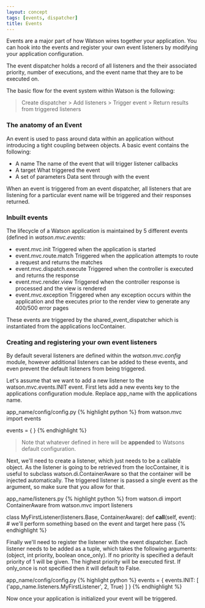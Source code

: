 ```yaml
---
layout: concept
tags: [events, dispatcher]
title: Events
---
```


Events are a major part of how Watson wires together your application. You can hook into the events and register your own event listeners by modifying your application configuration.

The event dispatcher holds a record of all listeners and the their associated priority, number of executions, and the event name that they are to be executed on.

The basic flow for the event system within Watson is the following:
> Create dispatcher > Add listeners > Trigger event > Return results from triggered listeners

### The anatomy of an Event

An event is used to pass around data within an application without introducing a tight coupling between objects. A basic event contains the following:

* A name <span class="sub">The name of the event that will trigger listener callbacks</span>
* A target <span class="sub">What triggered the event</span>
* A set of parameters <span class="sub">Data sent through with the event</span>

When an event is triggered from an event dispatcher, all listeners that are listening for a particular event name will be triggered and their responses returned.

### Inbuilt events

The lifecycle of a Watson application is maintained by 5 different events (defined in *watson.mvc.events*:

* event.mvc.init <span class="sub">Triggered when the application is started</span>
* event.mvc.route.match <span class="sub">Triggered when the application attempts to route a request and returns the matches</span>
* event.mvc.dispatch.execute <span class="sub">Triggered when the controller is executed and returns the response</span>
* event.mvc.render.view <span class="sub">Triggered when the controller response is processed and the view is rendered</span>
* event.mvc.exception <span class="sub">Triggered when any exception occurs within the application and the executes prior to the render view to generate any 400/500 error pages</span>

These events are triggered by the shared\_event\_dispatcher which is instantiated from the applications IocContainer.

### Creating and registering your own event listeners

By default several listeners are defined within the *watson.mvc.config* module, however additional listeners can be added to these events, and even prevent the default listeners from being triggered.

Let's assume that we want to add a new listener to the watson.mvc.events.INIT event. First lets add a new events key to the applications configuration module. Replace app_name with the applications name.

<span class="sub">app_name/config/config.py</span>
{% highlight python %}
from watson.mvc import events

events = {
}
{% endhighlight %}

>Note that whatever defined in here will be **appended** to Watsons default configuration.

Next, we'll need to create a listener, which just needs to be a callable object. As the listener is going to be retrieved from the IocContainer, it is useful to subclass watson.di.ContainerAware so that the container will be injected automatically. The triggered listener is passed a single event as the argument, so make sure that you allow for that.

<span class="sub">app_name/listeners.py</span>
{% highlight python %}
from watson.di import ContainerAware
from watson.mvc import listeners

class MyFirstListener(listeners.Base, ContainerAware):
    def __call__(self, event):
        # we'll perform something based on the event and target here
        pass
{% endhighlight %}

Finally we'll need to register the listener with the event dispatcher. Each listener needs to be added as a tuple, which takes the following arguments: (object, int priority, boolean once\_only). If no priority is specified a default priority of 1 will be given. The highest priority will be executed first. If only\_once is not specified then it will default to False.

<span class="sub">app_name/config/config.py</span>
{% highlight python %}
events = {
    events.INIT: [
        ('app_name.listeners.MyFirstListener', 2, True)
    ]
}
{% endhighlight %}

Now once your application is initialized your event will be triggered.
